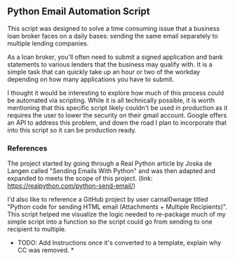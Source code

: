 ## Python Email Automation Script

This script was designed to solve a time consuming issue that a business loan broker faces on a daily bases: sending the same email separately to multiple lending companies.

As a loan broker, you'll often need to submit a signed application and bank statements to various lenders that the business may qualify with.  It is a simple task that can quickly take up an hour or two of the workday depending on how many applications you have to submit.

I thought it would be interesting to explore how much of this process could be automated via scripting.  While it is all technically possible, it is worth mentioning that this specific script likely couldn't be used in production as it requires the user to lower the security on their gmail account.  Google offers an API to address this problem, and down the road I plan to incorporate that into this script so it can be production ready.



### References

The project started by going through a Real Python article by Joska de Langen called "Sending Emails With Python" and was then adapted and expanded to meets the scope of this project.  (link: https://realpython.com/python-send-email/)
  
I'd also like to reference a GitHub project by user carnal0wnage titled "Python code for sending HTML email (Attachments + Multiple Recipients)".  This script helped me visualize the logic needed to re-package much of my simple script into a function so the script could go from sending to one recipient to multiple.



* TODO: Add Instructions once it's converted to a template, explain why CC was removed. *
